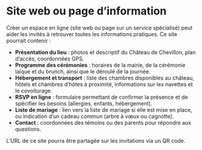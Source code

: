 # Site web ou page d’information

Créer un espace en ligne (site web ou page sur un service spécialisé) peut aider les invités à retrouver toutes les informations pratiques. Ce site pourrait contenir :

* **Présentation du lieu** : photos et descriptif du Château de Chevillon, plan d’accès, coordonnées GPS.  
* **Programme des cérémonies** : horaires de la mairie, de la cérémonie laïque et du brunch, ainsi que le déroulé de la journée.  
* **Hébergement et transport** : liste des chambres disponibles au château, hôtels et chambres d’hôtes à proximité, informations sur les navettes et le covoiturage.  
* **RSVP en ligne** : formulaire permettant de confirmer la présence et de spécifier les besoins (allergies, enfants, hébergement).  
* **Liste de mariage** : lien vers la liste de mariage si elle est mise en place, ou indication d’un cadeau commun (arbre à vœux ou cagnotte).  
* **Contact** : coordonnées des témoins ou des parents pour répondre aux questions.

L’URL de ce site pourra être partagée sur les invitations via un QR code.
